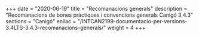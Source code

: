 +++
date        = "2020-06-19"
title       = "Recomanacions generals"
description = "Recomanacions de bones pràctiques i convencions generals Canigó 3.4.3"
sections    = "Canigó"
enllac		= "/INTCAN2199-documentacio-per-versions-3.4LTS-3.4.3-recomanacions-generals/"
weight		= 4
+++
